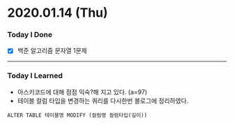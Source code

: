 # 2020.01.14 (Thu)
### Today I Done
- [x] 백준 알고리즘 문자열 1문제
***
### Today I Learned
- 아스키코드에 대해 점점 익숙?해 지고 있다. (a=97)
- 테이블 컬럼 타입을 변경하는 쿼리를 다시한번 블로그에 정리하였다.  
```
ALTER TABLE 테이블명 MODIFY (컬럼명 컬럼타입(길이))
```

